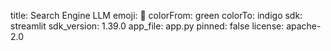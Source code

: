 title: Search Engine LLM
emoji: 🐢
colorFrom: green
colorTo: indigo
sdk: streamlit
sdk_version: 1.39.0
app_file: app.py
pinned: false
license: apache-2.0
